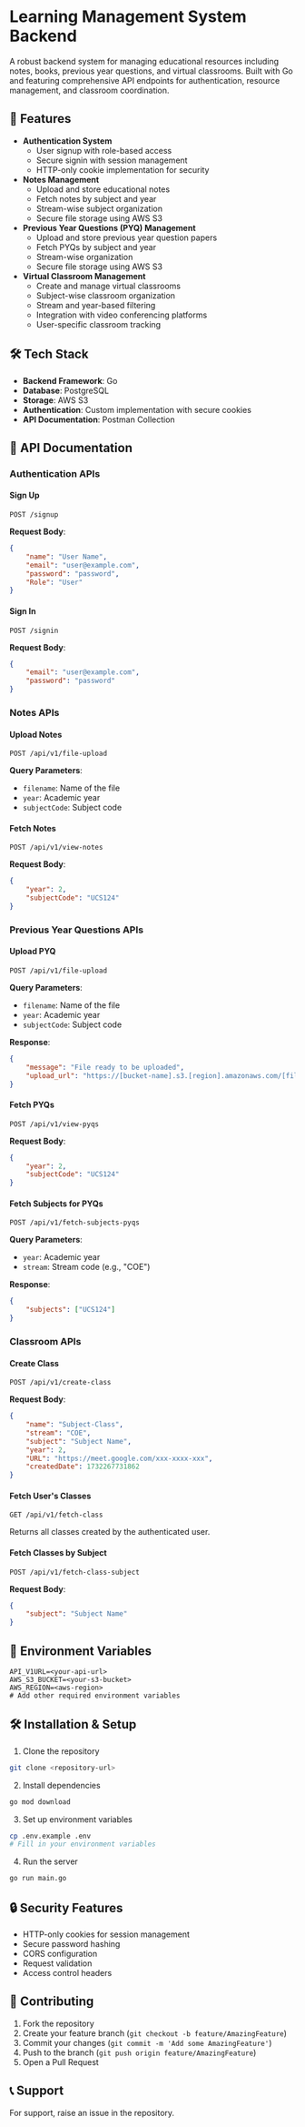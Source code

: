 # Learning Management System Backend
A robust backend system for managing educational resources including notes, books, previous year questions, and virtual classrooms. Built with Go and featuring comprehensive API endpoints for authentication, resource management, and classroom coordination.
## 🚀 Features
- **Authentication System**
  - User signup with role-based access
  - Secure signin with session management
  - HTTP-only cookie implementation for security
- **Notes Management**
  - Upload and store educational notes
  - Fetch notes by subject and year
  - Stream-wise subject organization
  - Secure file storage using AWS S3
- **Previous Year Questions (PYQ) Management**
  - Upload and store previous year question papers
  - Fetch PYQs by subject and year
  - Stream-wise organization
  - Secure file storage using AWS S3
- **Virtual Classroom Management**
  - Create and manage virtual classrooms
  - Subject-wise classroom organization
  - Stream and year-based filtering
  - Integration with video conferencing platforms
  - User-specific classroom tracking
## 🛠️ Tech Stack
- **Backend Framework**: Go
- **Database**: PostgreSQL
- **Storage**: AWS S3
- **Authentication**: Custom implementation with secure cookies
- **API Documentation**: Postman Collection
## 📝 API Documentation
### Authentication APIs
#### Sign Up
```http
POST /signup
```
**Request Body**:
```json
{
    "name": "User Name",
    "email": "user@example.com",
    "password": "password",
    "Role": "User"
}
```
#### Sign In
```http
POST /signin
```
**Request Body**:
```json
{
    "email": "user@example.com",
    "password": "password"
}
```
### Notes APIs
#### Upload Notes
```http
POST /api/v1/file-upload
```
**Query Parameters**:
- `filename`: Name of the file
- `year`: Academic year
- `subjectCode`: Subject code
#### Fetch Notes
```http
POST /api/v1/view-notes
```
**Request Body**:
```json
{
    "year": 2,
    "subjectCode": "UCS124"
}
```
### Previous Year Questions APIs
#### Upload PYQ
```http
POST /api/v1/file-upload
```
**Query Parameters**:
- `filename`: Name of the file
- `year`: Academic year
- `subjectCode`: Subject code

**Response**:
```json
{
    "message": "File ready to be uploaded",
    "upload_url": "https://[bucket-name].s3.[region].amazonaws.com/[file-path]"
}
```

#### Fetch PYQs
```http
POST /api/v1/view-pyqs
```
**Request Body**:
```json
{
    "year": 2,
    "subjectCode": "UCS124"
}
```

#### Fetch Subjects for PYQs
```http
POST /api/v1/fetch-subjects-pyqs
```
**Query Parameters**:
- `year`: Academic year
- `stream`: Stream code (e.g., "COE")

**Response**:
```json
{
    "subjects": ["UCS124"]
}
```

### Classroom APIs
#### Create Class
```http
POST /api/v1/create-class
```
**Request Body**:
```json
{
    "name": "Subject-Class",
    "stream": "COE",
    "subject": "Subject Name",
    "year": 2,
    "URL": "https://meet.google.com/xxx-xxxx-xxx",
    "createdDate": 1732267731862
}
```
#### Fetch User's Classes
```http
GET /api/v1/fetch-class
```
Returns all classes created by the authenticated user.
#### Fetch Classes by Subject
```http
POST /api/v1/fetch-class-subject
```
**Request Body**:
```json
{
    "subject": "Subject Name"
}
```
## 🚦 Environment Variables
```env
API_V1URL=<your-api-url>
AWS_S3_BUCKET=<your-s3-bucket>
AWS_REGION=<aws-region>
# Add other required environment variables
```
## 🛠️ Installation & Setup
1. Clone the repository
```bash
git clone <repository-url>
```
2. Install dependencies
```bash
go mod download
```
3. Set up environment variables
```bash
cp .env.example .env
# Fill in your environment variables
```
4. Run the server
```bash
go run main.go
```
## 🔒 Security Features
- HTTP-only cookies for session management
- Secure password hashing
- CORS configuration
- Request validation
- Access control headers

## 👥 Contributing
1. Fork the repository
2. Create your feature branch (`git checkout -b feature/AmazingFeature`)
3. Commit your changes (`git commit -m 'Add some AmazingFeature'`)
4. Push to the branch (`git push origin feature/AmazingFeature`)
5. Open a Pull Request
## 📞 Support
For support, raise an issue in the repository.
